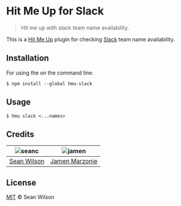 # Hit Me Up for Slack
> Hit me up with slack team name availability.

This is a [Hit Me Up][hmu] plugin for checking [Slack][slack] team name availability.

## Installation
For using the on the command line:
```shell
$ npm install --global hmu-slack
```

## Usage
```shell
$ hmu slack <...names>
```

## Credits
| ![seanc][seanc-avatar] | ![jamen][jamen-avatar] |
|:---:|:---:|
| [Sean Wilson][seanc-github] | [Jamen Marzonie][jamen-github] |

## License
[MIT](LICENSE) &copy; Sean Wilson

[seanc-avatar]: https://avatars.githubusercontent.com/u/13725538?v=3&s=125
[seanc-github]: https://github.com/seanc
[jamen-avatar]: https://avatars.githubusercontent.com/u/6251703?v=3&s=125
[jamen-github]: https://github.com/jamen
[hmu]: https://github.com/jamen/hmu
[slack]: https://slack.com/
